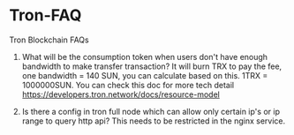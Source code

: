 # Tron-FAQ
Tron Blockchain FAQs

1. What will be the consumption token when users don't have enough bandwidth to make transfer transaction?
It will burn TRX to pay the fee,  one bandwidth = 140 SUN,   you can calculate based on this. 1TRX = 1000000SUN. You can check this doc for more tech detail https://developers.tron.network/docs/resource-model

2. Is there a config in tron full node which can allow only certain ip's or ip range to query http api?
This needs to be restricted in the nginx service.
